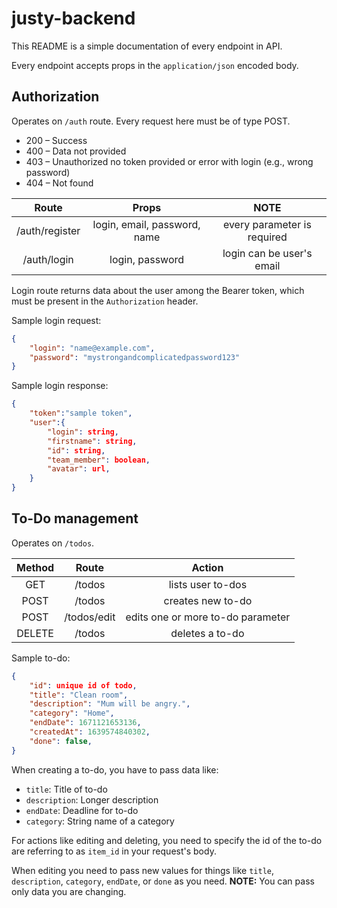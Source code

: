 # justy-backend

This README is a simple documentation of every endpoint in API.

Every endpoint accepts props in the `application/json` encoded body.

## Authorization
Operates on `/auth` route.
Every request here must be of type POST.

- 200 – Success
- 400 – Data not provided
- 403 – Unauthorized no token provided or error with login (e.g., wrong password)
- 404 – Not found

| Route | Props | NOTE |
| :-----: | :----: | :----: |
| /auth/register| login, email, password, name | every parameter is required |
| /auth/login | login, password | login can be user's email |

Login route returns data about the user among the Bearer token, which must be present in the `Authorization` header.

Sample login request:
```json
{
    "login": "name@example.com",
    "password": "mystrongandcomplicatedpassword123"
}
```
Sample login response:
```json
{
    "token":"sample token",
    "user":{
        "login": string,
        "firstname": string,
        "id": string,
        "team_member": boolean,
        "avatar": url,
    }
}
```

## To-Do management
Operates on `/todos`.


| Method | Route | Action |
| :------: | :-----: | :------: |
| GET    | /todos | lists user to-dos |
| POST   | /todos | creates new to-do |
| POST   | /todos/edit | edits one or more to-do parameter |
| DELETE | /todos | deletes a to-do |

Sample to-do:
```json
{
    "id": unique id of todo,
    "title": "Clean room",
    "description": "Mum will be angry.",
    "category": "Home",
    "endDate": 1671121653136,
    "createdAt": 1639574840302,
    "done": false,
}
```

When creating a to-do, you have to pass data like:

- `title`: Title of to-do
- `description`: Longer description
- `endDate`: Deadline for to-do
- `category`: String name of a category

For actions like editing and deleting, you need to specify the id of the to-do are referring to as `item_id` in your request's body.

When editing you need to pass new values for things like `title`, `description`, `category`, `endDate`, or `done` as you need. __NOTE:__ You can pass only data you are changing.
